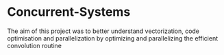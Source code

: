 # Concurrent-Systems
The aim of this project was to better understand vectorization, code optimisation and parallelization by optimizing and parallelizing the efficient convolution routine 
